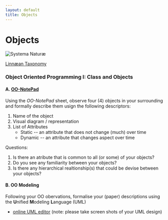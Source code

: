 ```yaml
---
layout: default
title: Objects
---
```



# Objects

![Systema Naturæ](http://de.academic.ru/pictures/dewiki/83/SN1_Regnum_Lapideum.png)

[Linnæan Taxonomy](https://en.wikipedia.org/wiki/Linnaean_taxonomy)

### Object Oriented Programming I: Class and Objects

#### A. [OO-NotePad](img/OO-NotePad.pdf)

Using the _OO-NotePad_ sheet, observe four (4) objects in your surrounding and formally describe them usign the following descriptors:

1. Name of the object
2. Visual diagram / representation
3. List of Attributes
	+ Static -- an attribute that does not change (much) over time
	+ Dynamic -- an attribute that changes aspect over time

Questions:

1. Is there an atribute that is common to all (or some) of your objects?
2. Do you see any familiarity between your objects?
3. Is there any hierarchical realtionship(s) that could be devise between your objects?

#### B. OO Modeling

Following your OO obervations, formalise your (paper) descriptions using the **U**nified **M**odeling **L**anguage (UML)

- [online UML editor](http://www.gliffy.com/uses/uml-software/) (note: please take screen shots of your UML design)



